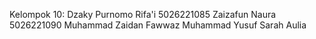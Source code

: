Kelompok 10:
Dzaky Purnomo Rifa'i 5026221085
Zaizafun Naura 5026221090
Muhammad Zaidan Fawwaz 
Muhammad Yusuf
Sarah Aulia
